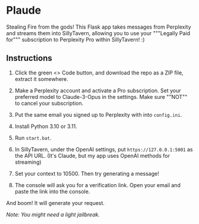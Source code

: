 # Plaude

Stealing Fire from the gods!
This Flask app takes messages from Perplexity and streams them into SillyTavern, allowing you to use your """Legally Paid for""" subscription to Perplexity Pro within SillyTavern! :)

## Instructions
1. Click the green <> Code button, and download the repo as a ZIP file, extract it somewhere.

2. Make a Perplexity account and activate a Pro subscription. Set your preferred model to Claude-3-Opus in the settings. Make sure ""NOT"" to cancel your subscription.

3. Put the same email you signed up to Perplexity with into `config.ini`.

4. Install Python 3.10 or 3.11.

5. Run `start.bat`.

6. In SillyTavern, under the OpenAI settings, put `https://127.0.0.1:5001` as the API URL. (It's Claude, but my app uses OpenAI methods for streaming)

7. Set your context to 10500. Then try generating a message!

8. The console will ask you for a verification link. Open your email and paste the link into the console.

And boom! It will generate your request.

*Note: You might need a light jailbreak.*
